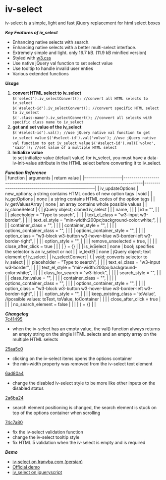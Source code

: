 # iv-select
iv-select is a simple, light and fast jQuery replacement for html select boxes  
  
***Key Features of iv_select***  
* Enhancing native selects with search.  
* Enhancing native selects with a better multi-select interface.  
* Extremely simple and light. only 16.7 kB. (11.9 kB minified version)
* Styled with [w3.css](https://www.w3schools.com/w3css/default.asp)  
* Use native jQuery val function to set select value  
* Use tooltip to handle invalid user enties  
* Various extended functions
  
***Usage***  
1. **convert HTML select to iv_select**  
`$('select').iv_selectConvert(); //convert all HTML selects to iv_select`  
`$('#select-id').iv_selectConvert(); //convert specific HTML select to iv_select`  
`$('.class-name').iv_selectConvert(); //convert all selects with specific class name to iv_select`  
2. **get and set value of the iv_select**  
`$('#select-id').val(); //use jQuery native val function to get iv_select value`
`$('#select-id').val('volvo'); //use jQuery native val function to get iv_select value`
`$('#select-id').val(['volvo', 'saab']); //set value of a multiple HTML select`  
3. **Initialize value**  
to set initialize value (default value) for iv_select, you must have a data-iv-init-value attribute in the HTML select before converting it to iv_select.  
  
***Function Reference***  
| function          | arguments                                                                             | return value                                        |
|-------------------|---------------------------------------------------------------------------------------|-----------------------------------------------------|
| iv_updateOptions  | new_options; a string contains HTML codes of new option tags                          | void                                                |
| iv_getOptions     | none                                                                                  | a string contains HTML codes of the option tags     |
| iv_getValuesArray | none                                                                                  | an array contains whole possible values             |
| iv_cloneSelect    | {                                                                                     | jQuery object; cloned iv_select                     |
|                   |   name,                                                                               |                                                     |
|                   |   id = "",                                                                            |                                                     |
|                   |   placeholder = "Type to search",                                                     |                                                     |
|                   |   text_el_class = "w3-input w3-border",                                               |                                                     |
|                   |   text_el_style = "min-width:200px;background-color:white;",                          |                                                     |
|                   |   container_class = "",                                                               |                                                     |
|                   |   container_style = "",                                                               |                                                     |
|                   |   options_container_class = "",                                                       |                                                     |
|                   |   options_container_style = "",                                                       |                                                     |
|                   |   option_class = "w3-block w3-button w3-hover-blue w3-border-left w3-border-right",   |                                                     |
|                   |   option_style = "",                                                                  |                                                     |
|                   |   remove_unselected = true,                                                           |                                                     |
|                   |   close_after_click = true                                                            |                                                     |
|                   | } = {}                                                                                |                                                     |
| is_ivSelect       | none                                                                                  | bool; specifies the selector is an iv_select or not |
| iv_textEl         | none                                                                                  | jQuery object; text element of iv_select            |
| iv_selectConvert  | {                                                                                     | void; converts selector to iv_select                |
|                   |   placeholder = "Type to search",                                                     |                                                     |
|                   |   text_el_class = "w3-input w3-border",                                               |                                                     |
|                   |   text_el_style = "min-width:200px;background-color:white;",                          |                                                     |
|                   |   class_for_search = "w3-block",                                                      |                                                     |
|                   |   search_style = "",                                                                  |                                                     |
|                   |   class_for_value = "",                                                               |                                                     |
|                   |   container_class = "",                                                               |                                                     |
|                   |   options_container_class = "",                                                       |                                                     |
|                   |   options_container_style = "",                                                       |                                                     |
|                   |   option_class = "w3-block w3-button w3-hover-blue w3-border-left w3-border-right",   |                                                     |
|                   |   option_style = "",                                                                  |                                                     |
|                   |   keep_existing_class = 'toValue', //possible values: toText, toValue, toContainer    |                                                     |
|                   |   close_after_click = true                                                            |                                                     |
|                   |   no_search_element = false                                                           |                                                     |
|                   | } = {}                                                                                |                                                     |
   
***Changelog***  
[7c41495](https://github.com/a-sadegh63/iv-select/commit/7c41495ee821a5be7c83ccdbfe16cd59e9b02d16)
* when the iv-select has an empty value, the val() function always returns an empty string on the single HTML selects and an empty array on the multiple HTML selects  

[25aa5c0](https://github.com/a-sadegh63/iv-select/commit/25aa5c0939c491977fb11ba1d0935d8708865621)
* clicking on the iv-select items opens the options container  
* the min-width property was removed from the iv-select text element 

[6ad80a4](https://github.com/a-sadegh63/iv-select/commit/6ad80a46cea7c3be3f14b5a741844f91047b42df)
* change the disabled iv-select style to be more like other inputs on the disabled status  

[2a6ba24](https://github.com/a-sadegh63/iv-select/commit/2a6ba24813d7f5dd45933b98ec8e4549061c39f1)
* search element positioning is changed, the search element is stuck on top of the options container when scrolling  
  
[74c7a80](https://github.com/a-sadegh63/iv-select/commit/74c7a8034930ee7cccca27fd1882dab6aa53fbfd)
* fix the iv-select validation function
* change the iv-select tooltip style
* fix HTML 5 validation when the iv-select is empty and is required
  
***Demo***  
* <a href="https://iranvba.com/iv-select-%d8%ac%d8%a7%db%8c%da%af%d8%b2%db%8c%d9%86-jquery-%d8%a8%d8%b1%d8%a7%db%8c-%d8%ac%d8%b9%d8%a8%d9%87-%d8%a7%d9%86%d8%aa%d8%ae%d8%a7%d8%a8-html/" target="_blank">iv-select on Iranvba.com (persian)</a> 
* <a href="https://iranvba.com/iv_select/" target="_blank">Official demo</a>  
* <a href="https://www.jqueryscript.net/form/enhance-select-searchable-iv.html" target="_blank">iv_select on jqueryscript</a>
